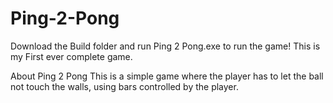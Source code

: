 # Ping-2-Pong
Download the Build folder and run Ping 2 Pong.exe to run the game! This is my First ever complete game.

About Ping 2 Pong
This is a simple game where the player has to let the ball not touch the walls, using bars controlled by the player.
